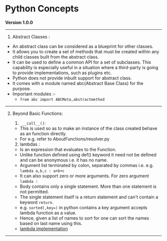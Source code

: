 # Python Concepts
**Version 1.0.0**
- - -
1. Abstract Classes :
  * An abstract class can be considered as a blueprint for other classes.
  * It allows you to create a set of methods that must be created within any child classes built from the abstract class.
  * It can be used to define a common API for a set of subclasses. This capability is especially useful in a situation where a third-party is going to provide implementations, such as plugins etc.
  * Python does not provide inbuilt support for abstract class.
  * It comes with a module named abc(Abstract Base Class) for the purpose.
  * Important modules :-
    * `from abc import ABCMeta,abstractmethod`
_ _ _

2. Beyond Basic Functions: <br>
    1. ` __call__()`:
    * This is used so as to make an instance of the class created behave as an function directly.
    * For e.g. refer to AboutFunctions/resolver.py <br>

    2. lambdas :
    * Is an expression that evaluates to the Function.
    * Unlike function defined using def() keyword it need not be defined and can be anonymous i.e. it has no name.
    * Argument list terminated by colon, separated by commas i.e. e.g.  `lambda a,b,c : a+b+c`
    * It can also support zero or more arguments. For zero argument `lambda : `
    * Body contains only a single statement. More than one statement is not permitted.
    * The single statement itself is a return statement and can't contain a keyword `return`.
    * e.g. `sorted(,key=)` in python contains a key argument accepts lambda function as a value.
    * Hence, given a list of names to sort for one can sort the names based on last name using this.
    * [lambda implementation](https://github.com/shriawesome/Python-Concepts/blob/master/imgs/lambda.png)

- - -
